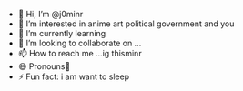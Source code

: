 - 👋 Hi, I’m @j0minr
- 👀 I’m interested in anime art political government and you
- 🌱 I’m currently learning 
- 💞️ I’m looking to collaborate on ...
- 📫 How to reach me ...ig thisminr
- 😄 Pronouns🧯
- ⚡ Fun fact: i am want to sleep

<!---
j0minr/j0minr is a ✨ special ✨ repository because its `README.md` (this file) appears on your GitHub profile.
You can click the Preview link to take a look at your changes.
--->
